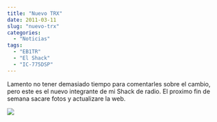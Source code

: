 ```yaml
---
title: "Nuevo TRX"
date: 2011-03-11
slug: "nuevo-trx"
categories:
  - "Noticias"
tags:
  - "EB1TR"
  - "El Shack"
  - "IC-775DSP"
---
```


Lamento no tener demasiado tiempo para comentarles sobre el cambio, pero este es el nuevo integrante de mi Shack de radio. El proximo fin de semana sacare fotos y actualizare la web.

 

![](http://eb1tr.info/wp-content/uploads/2011/03/img00020-20110306-17121.jpeg)
